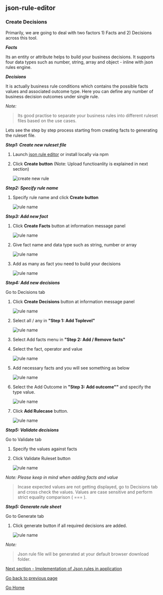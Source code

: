 ## json-rule-editor

### Create Decisions

Primarily, we are going to deal with two factors 1) Facts and 2) Decisions across this tool.

***Facts***

Its an entity or attribute helps to build your business decisions. It supports four data types such as number, string, array and object - inline with json rules engine.

***Decisions***

It is actually business rule conditions which contains the possible facts values and associated outcome type. Here you can define any number of business decision outcomes under single rule.

*Note:*

> Its good practise to separate your business rules into different ruleset files based on the use cases.

Lets see the step by step process starting from creating facts to generating the ruleset file.  

***Step1: Create new ruleset file***

1. Launch [json rule editor](www.json-rule-editor.com) or install locally via npm
2. Click **Create button** (Note: Upload functioanlity is explained in next section)

    ![create new rule](https://vinzdeveloper.github.io/json-rule-editor/docs/images/create-upload.png)

***Step2: Specify rule name***

1. Specify rule name and click **Create button**

    ![rule name](https://vinzdeveloper.github.io/json-rule-editor/docs/images/create.png)

***Step3: Add new fact***

1. Click **Create Facts** button at information message panel

    ![rule name](https://vinzdeveloper.github.io/json-rule-editor/docs/images/facts1.png)

2. Give fact name and data type such as string, number or array

    ![rule name](https://vinzdeveloper.github.io/json-rule-editor/docs/images/facts2.png)

3. Add as many as fact you need to build your decisions

    ![rule name](https://vinzdeveloper.github.io/json-rule-editor/docs/images/fact3.png)


***Step4: Add new decisions***

Go to Decisions tab

1. Click **Create Decisions** button at information message panel

    ![rule name](https://vinzdeveloper.github.io/json-rule-editor/docs/images/decision1.png)

2. Select all / any in **"Step 1: Add Toplevel"**

    ![rule name](https://vinzdeveloper.github.io/json-rule-editor/docs/images/decision2.png)

3. Select Add facts menu in **"Step 2: Add / Remove facts"**

4. Select the fact, operator and value

    ![rule name](https://vinzdeveloper.github.io/json-rule-editor/docs/images/decision3.png)

5. Add necessary facts and you will see something as below

    ![rule name](https://vinzdeveloper.github.io/json-rule-editor/docs/images/decision4.png)

6. Select the Add Outcome in **"Step 3: Add outcome""** and specify the type value. 
    
    ![rule name](https://vinzdeveloper.github.io/json-rule-editor/docs/images/decision5.png)

7. Click **Add Rulecase** button.

    ![rule name](https://vinzdeveloper.github.io/json-rule-editor/docs/images/decision6.png)

***Step5: Validate decisions***

Go to Validate tab

1. Specify the values against facts
2. Click Validate Ruleset button


    ![rule name](https://vinzdeveloper.github.io/json-rule-editor/docs/images/validate.png)

*Note: Please keep in mind when adding facts and value*
> Incase expected values are not getting displayed, go to Decisions tab and cross check the values.
> Values are case sensitive and perform strict equality comparison ( === ).


***Step5: Generate rule sheet***

Go to Generate tab

1. Click generate button if all required decisions are added.

    ![rule name](https://vinzdeveloper.github.io/json-rule-editor/docs/images/generate.png)

*Note:*

> Json rule file will be generated at your default browser download folder.




[Next section - Implementation of Json rules in application](https://vinzdeveloper.github.io/json-rule-editor/docs/implementation.html)

[Go back to previous page](https://vinzdeveloper.github.io/json-rule-editor/docs/rule-engine.html)

[Go Home](https://vinzdeveloper.github.io/json-rule-editor/)
